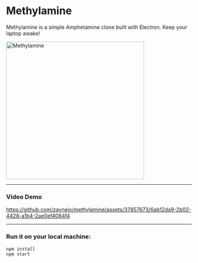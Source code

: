 # Methylamine

Methylamine is a simple Amphetamine clone built with Electron. Keep your laptop awake!

<img width="374" alt="Methylamine" src="https://github.com/zayneio/methylamine/assets/37857673/a48d53c0-fd26-45a4-b1d1-dfac07ed7bd2">

---

### Video Demo

https://github.com/zayneio/methylamine/assets/37857673/6ab12da9-2b02-4428-a1b4-2ae0ef4084f4

---

### Run it on your local machine:
```shell
npm install
npm start
```
